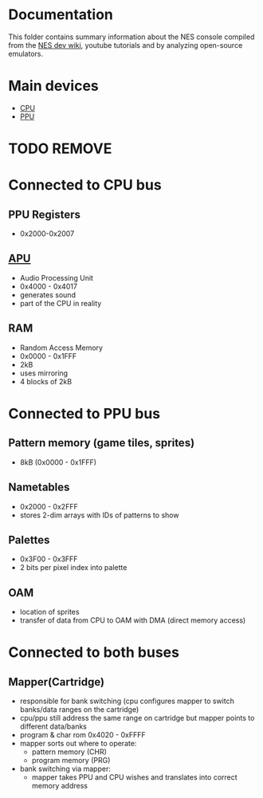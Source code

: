# Documentation

This folder contains summary information about the NES console compiled from the [NES dev wiki](http://wiki.nesdev.com/), youtube tutorials and by analyzing open-source emulators.

# Main devices

- [CPU](cpu.md)
- [PPU](ppu.md)

# TODO REMOVE

# Connected to CPU bus

## PPU Registers

- 0x2000-0x2007

## [APU](http://wiki.nesdev.com/w/index.php/APU)

- Audio Processing Unit
- 0x4000 - 0x4017
- generates sound
- part of the CPU in reality

## RAM

- Random Access Memory
- 0x0000 - 0x1FFF
- 2kB
- uses mirroring
- 4 blocks of 2kB

# Connected to PPU bus

## Pattern memory (game tiles, sprites)

- 8kB (0x0000 - 0x1FFF)

## Nametables

- 0x2000 - 0x2FFF
- stores 2-dim arrays with IDs of patterns to show

## Palettes

- 0x3F00 - 0x3FFF
- 2 bits per pixel index into palette

## OAM

- location of sprites
- transfer of data from CPU to OAM with DMA (direct memory access)

# Connected to both buses

## Mapper(Cartridge)

- responsible for bank switching (cpu configures mapper to switch banks/data ranges on the cartridge)
- cpu/ppu still address the same range on cartridge but mapper points to different data/banks
- program & char rom 0x4020 - 0xFFFF
- mapper sorts out where to operate:
  - pattern memory (CHR)
  - program memory (PRG)
- bank switching via mapper:
  - mapper takes PPU and CPU wishes and translates into correct memory address
